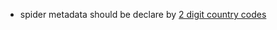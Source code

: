 * spider metadata should be declare by
[2 digit country codes](https://en.wikipedia.org/wiki/ISO_3166-1#Officially_assigned_code_elements)
